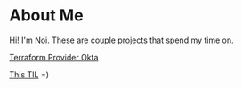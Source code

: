 # About Me

Hi! I'm Noi. These are couple projects that spend my time on.

[Terraform Provider Okta](https://github.com/terraform-providers/terraform-provider-okta)

[This TIL](https://noinarisak.github.io/tilx/) =)
